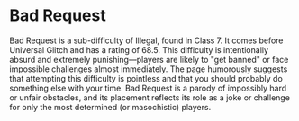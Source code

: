 # Bad Request

Bad Request is a sub-difficulty of Illegal, found in Class 7. It comes before Universal Glitch and has a rating of 68.5. This difficulty is intentionally absurd and extremely punishing—players are likely to "get banned" or face impossible challenges almost immediately. The page humorously suggests that attempting this difficulty is pointless and that you should probably do something else with your time. Bad Request is a parody of impossibly hard or unfair obstacles, and its placement reflects its role as a joke or challenge for only the most determined (or masochistic) players.